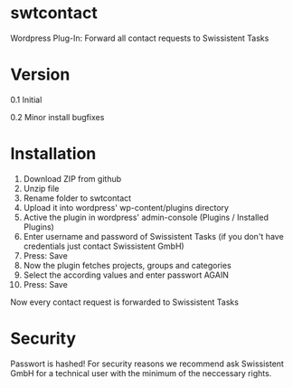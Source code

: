 swtcontact
==========

Wordpress Plug-In: Forward all contact requests to Swissistent Tasks

Version
=======

0.1 Initial

0.2 Minor install bugfixes


Installation
============
1. Download ZIP from github
2. Unzip file
3. Rename folder to swtcontact
4. Upload it into wordpress' wp-content/plugins directory
5. Active the plugin in wordpress' admin-console (Plugins / Installed Plugins)
6. Enter username and password of Swissistent Tasks (if you don't have credentials just contact Swissistent GmbH)
7. Press: Save
8. Now the plugin fetches projects, groups and categories
9. Select the according values and enter passwort AGAIN
10. Press: Save

Now every contact request is forwarded to Swissistent Tasks

Security
=============
Passwort is hashed!
For security reasons we recommend ask Swissistent GmbH for a technical user with the minimum of the neccessary rights. 
